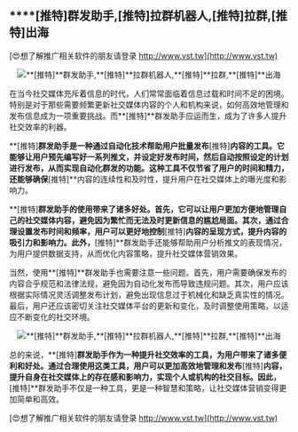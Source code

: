 ## ****[推特]**群发助手,**[推特]**拉群机器人,**[推特]**拉群,**[推特]**出海**

[😍想了解推广相关软件的朋友请登录 http://www.vst.tw](http://www.vst.tw)

 <center><img src="https://vst.tw/MP4/tuiguang/png/6.png" alt="**[推特]**群发助手,**[推特]**拉群机器人,**[推特]**拉群,**[推特]**出海"></center>

在当今社交媒体充斥着信息的时代，人们常常面临着信息过载和时间不足的困境。特别是对于那些需要频繁更新社交媒体内容的个人和机构来说，如何高效地管理和发布信息成为一项重要挑战。而**[推特]**群发助手应运而生，成为了许多人提升社交效率的利器。

**[推特]**群发助手是一种通过自动化技术帮助用户批量发布**[推特]**内容的工具。它能够让用户预先编写好一系列推文，并设定好发布时间，然后自动按照设定的计划进行发布，从而实现自动化群发的功能。这种工具不仅节省了用户的时间和精力，还能够确保**[推特]**内容的连续性和及时性，提升用户在社交媒体上的曝光度和影响力。

**[推特]**群发助手的使用带来了诸多好处。首先，它可以让用户更加方便地管理自己的社交媒体内容，避免因为繁忙而无法及时更新信息的尴尬局面。其次，通过合理设置发布时间和频率，用户可以更好地控制**[推特]**内容的呈现方式，提升内容的吸引力和影响力。此外，**[推特]**群发助手还能够帮助用户分析推文的表现情况，为用户提供数据支持，从而优化内容策略，提升社交媒体营销效果。

当然，使用**[推特]**群发助手也需要注意一些问题。首先，用户需要确保发布的内容合乎规范和法律法规，避免因为自动化发布而导致违规问题。其次，用户应该根据实际情况灵活调整发布计划，避免出现信息过于机械化和缺乏真实性的情况。最后，用户还应该密切关注社交媒体平台的更新和变化，及时调整使用策略，以适应不断变化的社交环境。

 <center><img src="https://vst.tw/MP4/tuiguang/png/8.png" alt="**[推特]**群发助手,**[推特]**拉群机器人,**[推特]**拉群,**[推特]**出海"></center>

总的来说，**[推特]**群发助手作为一种提升社交效率的工具，为用户带来了诸多便利和好处。通过合理使用这类工具，用户可以更加高效地管理和发布**[推特]**内容，提升自身在社交媒体上的存在感和影响力，实现个人或机构的社交目标。因此，**[推特]**群发助手不仅是一种工具，更是一种智慧和策略，让社交媒体营销变得更加简单和高效。

[😍想了解推广相关软件的朋友请登录 http://www.vst.tw](http://www.vst.tw)



